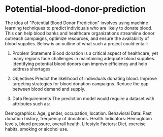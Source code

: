 # Potential-blood-donor-prediction
The idea of "Potential Blood Donor Prediction" involves using machine learning techniques to predict individuals who are likely to donate blood. This can help blood banks and healthcare organizations streamline donor outreach campaigns, optimize resources, and ensure the availability of blood supplies. Below is an outline of what such a project could entail:

1. Problem Statement
Blood donation is a critical aspect of healthcare, yet many regions face challenges in maintaining adequate blood supplies. Identifying potential blood donors can improve efficiency and help address shortages.

2. Objectives
Predict the likelihood of individuals donating blood.
Improve targeting strategies for blood donation campaigns.
Reduce the gap between blood demand and supply.

3. Data Requirements
The prediction model would require a dataset with attributes such as:

Demographics: Age, gender, occupation, location.
Behavioral Data: Past donation history, frequency of donations.
Health Indicators: Hemoglobin levels, blood pressure, overall health.
Lifestyle Factors: Diet, exercise habits, smoking or alcohol use.
